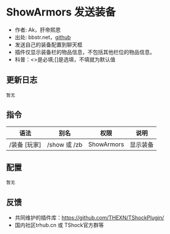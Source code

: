 # ShowArmors 发送装备

- 作者: Ak，肝帝熙恩
- 出处: bbstr.net，[github](https://github.com/yf836760/ShowArmors)
- 发送自己的装备配置到聊天框
- 插件仅显示装备栏的物品信息，不包括其他栏位的物品信息。
- 科普：<>是必填;[]是选填，不填就为默认值

## 更新日志

```
暂无
```

## 指令

| 语法           |   别名  |   权限         |   说明   |
| -------------- | :---------:| :------------: | :------: |
| /装备 [玩家]|/show 或 /zb|  ShowArmors  | 显示装备 |

## 配置

```
暂无
```

## 反馈
- 共同维护的插件库：https://github.com/THEXN/TShockPlugin/
- 国内社区trhub.cn 或 TShock官方群等